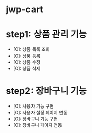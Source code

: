 # jwp-cart

# step1: 상품 관리 기능
- [O]: 상품 목록 조회
- [O]: 상품 등록
- [O]: 상품 수정
- [O]: 상품 삭제

# step2: 장바구니 기능
- [O]: 사용자 기능 구현
- [O]: 사용자 설정 페이지 연동
- [O]: 장바구니 기능 구현
- [O]: 장바구니 페이지 연동

